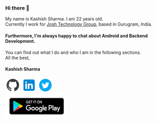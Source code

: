 ### Hi there 👋
My name is Kashish Sharma. I am 22 years old.<br>
Currently I work for [Josh Technology Group](https://www.joshtechnologygroup.com/), based in Gurugram, India.<br>
#### Furthermore, I'm always happy to chat about Android and Backend Development.<br>
You can find out what I do and who I am in the following sections.<br>
All the best,
#### Kashish Sharma


<a href="https://github.com/Kashish-Sharma/" rel="GitHub Profile">![Github](https://github.com/Kashish-Sharma/Kashish-Sharma/blob/master/assets/github_icon.png)</a>
<a href="https://www.linkedin.com/in/kashish98/" rel="LinkedIn Profile">![LinkedIn](https://github.com/Kashish-Sharma/Kashish-Sharma/blob/master/assets/linkedin_icon.png)</a>
<a href="https://twitter.com/kashish25798" rel="Twitter Profile">![Twitter](https://github.com/Kashish-Sharma/Kashish-Sharma/blob/master/assets/twitter_icon.png)</a> <br>
<a href='https://play.google.com/store/apps/details?id=com.cinopsys.movieshows&pcampaignid=MKT-Other-global-all-co-prtnr-py-PartBadge-Mar2515-1'><img alt='Get it on Google Play' src='https://github.com/Kashish-Sharma/Kashish-Sharma/blob/master/assets/googleplay_icon.png' height="80" width="200" /></a>
